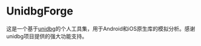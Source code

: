 # UnidbgForge

这是一个基于[unidbg](https://github.com/zhkl0228/unidbg)的个人工具集，用于Android和iOS原生库的模拟分析。感谢unidbg项目提供的强大功能支持。

